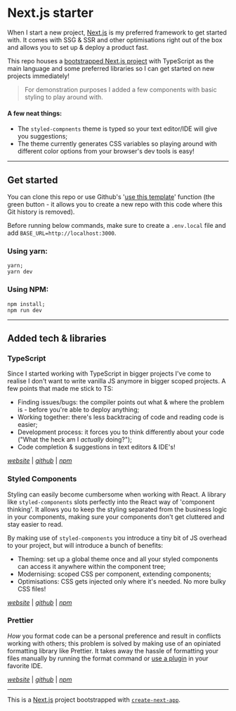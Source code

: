 # Next.js starter

When I start a new project, [Next.js](https://nextjs.org/) is my preferred framework to get started with. It comes with SSG & SSR and other optimisations right out of the box and allows you to set up & deploy a product fast.

This repo houses a [bootstrapped Next.js project](https://nextjs.org/docs#setup) with TypeScript as the main language and some preferred libraries so I can get started on new projects immediately!

> For demonstration purposes I added a few components with basic styling to play around with.

#### A few neat things:
- The `styled-compnents` theme is typed so your text editor/IDE will give you suggestions;
- The theme currently generates CSS variables so playing around with different color options from your browser's dev tools is easy!

---

## Get started
You can clone this repo or use Github's '[use this template](https://github.com/oscarvz/nextjs-starter/generate)' function (the green button - it allows you to create a new repo with this code where this Git history is removed).

Before running below commands, make sure to create a `.env.local` file and add `BASE_URL=http://localhost:3000`.

### Using yarn:
```
yarn;
yarn dev
```

### Using NPM:
```
npm install;
npm run dev
```
---

## Added tech & libraries

### TypeScript

Since I started working with TypeScript in bigger projects I've come to realise I don't want to write vanilla JS anymore in bigger scoped projects.
A few points that made me stick to TS:

- Finding issues/bugs: the compiler points out what & where the problem is - before you're able to deploy anything;
- Working together: there's less backtracing of code and reading code is easier;
- Development process: it forces you to think differently about your code ("What the heck am I _actually_ doing?");
- Code completion & suggestions in text editors & IDE's!

[_website_](https://typescriptlang.org) | [_github_](https://github.com/Microsoft/TypeScript) | [_npm_](https://npmjs.com/package/typescript)

### Styled Components

Styling can easily become cumbersome when working with React. A library like `styled-components` slots perfectly into the React way of 'component thinking'. It allows you to keep the styling separated from the business logic in your components, making sure your components don't get cluttered and stay easier to read.

By making use of `styled-components` you introduce a tiny bit of JS overhead to your project, but will introduce a bunch of benefits:

- Theming: set up a global theme once and all your styled components can access it anywhere within the component tree;
- Modernising: scoped CSS per component, extending components;
- Optimisations: CSS gets injected only where it's needed. No more bulky CSS files!

[_website_](https://styled-components.com) | [_github_](https://github.com/styled-components/styled-components) | [_npm_](https://npmjs.com/package/styled-components)

### Prettier

_How_ you format code can be a personal preference and result in conflicts working with others; this problem is solved by making use of an opiniated formatting library like Prettier. It takes away the hassle of formatting your files manually by running the format command or [use a plugin](https://prettier.io/docs/en/editors.html) in your favorite IDE.

[_website_](https://prettier.io) | [_github_](https://github.com/prettier/prettier) | [_npm_](https://npmjs.com/package/prettier)

---

This is a [Next.js](https://nextjs.org/) project bootstrapped with [`create-next-app`](https://github.com/vercel/next.js/tree/canary/packages/create-next-app).
